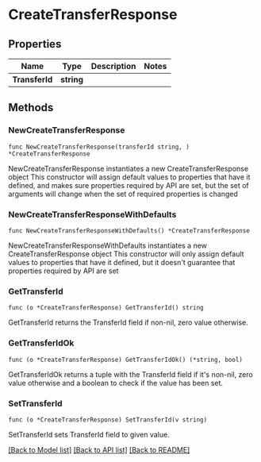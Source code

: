 # CreateTransferResponse

## Properties

Name | Type | Description | Notes
------------ | ------------- | ------------- | -------------
**TransferId** | **string** |  | 

## Methods

### NewCreateTransferResponse

`func NewCreateTransferResponse(transferId string, ) *CreateTransferResponse`

NewCreateTransferResponse instantiates a new CreateTransferResponse object
This constructor will assign default values to properties that have it defined,
and makes sure properties required by API are set, but the set of arguments
will change when the set of required properties is changed

### NewCreateTransferResponseWithDefaults

`func NewCreateTransferResponseWithDefaults() *CreateTransferResponse`

NewCreateTransferResponseWithDefaults instantiates a new CreateTransferResponse object
This constructor will only assign default values to properties that have it defined,
but it doesn't guarantee that properties required by API are set

### GetTransferId

`func (o *CreateTransferResponse) GetTransferId() string`

GetTransferId returns the TransferId field if non-nil, zero value otherwise.

### GetTransferIdOk

`func (o *CreateTransferResponse) GetTransferIdOk() (*string, bool)`

GetTransferIdOk returns a tuple with the TransferId field if it's non-nil, zero value otherwise
and a boolean to check if the value has been set.

### SetTransferId

`func (o *CreateTransferResponse) SetTransferId(v string)`

SetTransferId sets TransferId field to given value.



[[Back to Model list]](../README.md#documentation-for-models) [[Back to API list]](../README.md#documentation-for-api-endpoints) [[Back to README]](../README.md)


